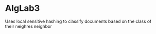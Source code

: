 # AlgLab3
Uses local sensitive hashing to classify documents based on the class of their neighres neighbor
